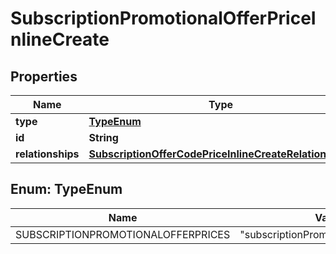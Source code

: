 

# SubscriptionPromotionalOfferPriceInlineCreate


## Properties

| Name | Type | Description | Notes |
|------------ | ------------- | ------------- | -------------|
|**type** | [**TypeEnum**](#TypeEnum) |  |  |
|**id** | **String** |  |  [optional] |
|**relationships** | [**SubscriptionOfferCodePriceInlineCreateRelationships**](SubscriptionOfferCodePriceInlineCreateRelationships.md) |  |  [optional] |



## Enum: TypeEnum

| Name | Value |
|---- | -----|
| SUBSCRIPTIONPROMOTIONALOFFERPRICES | &quot;subscriptionPromotionalOfferPrices&quot; |



